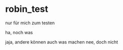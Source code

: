# robin_test
nur für mich zum testen

ha, noch was

jaja, andere können auch was machen
nee, doch nicht
